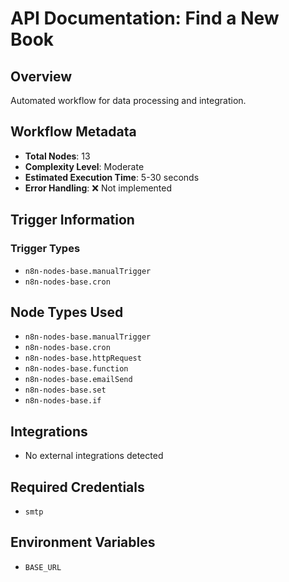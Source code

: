 # API Documentation: Find a New Book

## Overview
Automated workflow for data processing and integration.

## Workflow Metadata
- **Total Nodes**: 13
- **Complexity Level**: Moderate
- **Estimated Execution Time**: 5-30 seconds
- **Error Handling**: ❌ Not implemented

## Trigger Information
### Trigger Types
- `n8n-nodes-base.manualTrigger`
- `n8n-nodes-base.cron`

## Node Types Used
- `n8n-nodes-base.manualTrigger`
- `n8n-nodes-base.cron`
- `n8n-nodes-base.httpRequest`
- `n8n-nodes-base.function`
- `n8n-nodes-base.emailSend`
- `n8n-nodes-base.set`
- `n8n-nodes-base.if`

## Integrations
- No external integrations detected

## Required Credentials
- `smtp`

## Environment Variables
- `BASE_URL`
